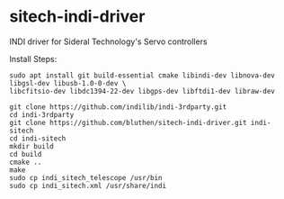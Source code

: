 # sitech-indi-driver
INDI driver for Sideral Technology's Servo controllers


Install Steps:
```
sudo apt install git build-essential cmake libindi-dev libnova-dev libgsl-dev libusb-1.0-0-dev \
libcfitsio-dev libdc1394-22-dev libgps-dev libftdi1-dev libraw-dev

git clone https://github.com/indilib/indi-3rdparty.git
cd indi-3rdparty
git clone https://github.com/bluthen/sitech-indi-driver.git indi-sitech
cd indi-sitech
mkdir build
cd build
cmake ..
make
sudo cp indi_sitech_telescope /usr/bin
sudo cp indi_sitech.xml /usr/share/indi
```
